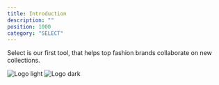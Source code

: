 ```yaml
---
title: Introduction
description: ""
position: 1000
category: "SELECT"
---
```


Select is our first tool, that helps top fashion brands collaborate on new collections.

<img src="/kollekt_docs/logo/logo_select_white-on-blue.svg" class="light-img w-64" alt="Logo light" />
<img src="/kollekt_docs/logo/logo_select_blue-on-white.svg" class="dark-img w-64" alt="Logo dark" />
